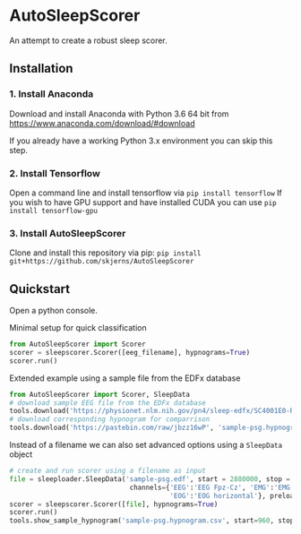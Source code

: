 # AutoSleepScorer
An attempt to create a robust sleep scorer.

## Installation

### 1. Install Anaconda
Download and install Anaconda with Python 3.6 64 bit from https://www.anaconda.com/download/#download

If you already have a working Python 3.x environment you can skip this step.

### 2. Install Tensorflow
Open a command line and install tensorflow via `pip install tensorflow`
If you wish to have GPU support and have installed CUDA you can use `pip install tensorflow-gpu`

### 3. Install AutoSleepScorer
Clone and install this repository via pip:
`pip install git+https://github.com/skjerns/AutoSleepScorer`

## Quickstart

Open a python console.

Minimal setup for quick classification

```Python
from AutoSleepScorer import Scorer
scorer = sleepscorer.Scorer([eeg_filename], hypnograms=True)
scorer.run()
```

Extended example using a sample file from the EDFx database

```Python
from AutoSleepScorer import Scorer, SleepData
# download sample EEG file from the EDFx database
tools.download('https://physionet.nlm.nih.gov/pn4/sleep-edfx/SC4001E0-PSG.edf', 'sample-psg.edf')
# download corresponding hypnogram for comparrison
tools.download('https://pastebin.com/raw/jbzz16wP', 'sample-psg.hypnogram.csv') 
```
Instead of a filename we can also set advanced options using a `SleepData` object
```Python
# create and run scorer using a filename as input
file = sleeploader.SleepData('sample-psg.edf', start = 2880000, stop = 5400000, 
							  channels={'EEG':'EEG Fpz-Cz', 'EMG':'EMG submental', 
                              			'EOG':'EOG horizontal'}, preload=False)
scorer = sleepscorer.Scorer([file], hypnograms=True)
scorer.run()
tools.show_sample_hypnogram('sample-psg.hypnogram.csv', start=960, stop=1800)  
```